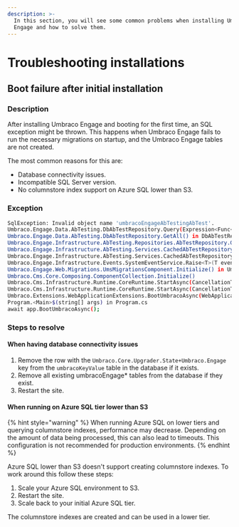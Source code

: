 ```yaml
---
description: >-
  In this section, you will see some common problems when installing Umbraco
  Engage and how to solve them.
---
```


# Troubleshooting installations

## Boot failure after initial installation

### Description

After installing Umbraco Engage and booting for the first time, an SQL exception might be thrown. This happens when Umbraco Engage fails to run the necessary migrations on startup, and the Umbraco Engage tables are not created.

The most common reasons for this are:

* Database connectivity issues.
* Incompatible SQL Server version.
* No columnstore index support on Azure SQL lower than S3.

### Exception

```bash
SqlException: Invalid object name 'umbracoEngageAbTestingAbTest'.
Umbraco.Engage.Data.AbTesting.DbAbTestRepository.Query(Expression<Func<DbAbTest, bool>> whereExpression) in DbAbTestRepository.cs
Umbraco.Engage.Data.AbTesting.DbAbTestRepository.GetAll() in DbAbTestRepository.cs
Umbraco.Engage.Infrastructure.AbTesting.Repositories.AbTestRepository.GetAll() in AbTestRepository.cs
Umbraco.Engage.Infrastructure.AbTesting.Services.CachedAbTestRepository.RefreshCache() in CachedAbTestRepository.cs
Umbraco.Engage.Infrastructure.AbTesting.Services.CachedAbTestRepository.Handle(MigrationsCompletedEvent event) in CachedAbTestRepository.cs
Umbraco.Engage.Infrastructure.Events.SystemEventService.Raise<T>(T event) in SystemEventService.cs
Umbraco.Engage.Web.Migrations.UmsMigrationsComponent.Initialize() in UmsMigrationsComponent.cs
Umbraco.Cms.Core.Composing.ComponentCollection.Initialize()
Umbraco.Cms.Infrastructure.Runtime.CoreRuntime.StartAsync(CancellationToken cancellationToken, bool isRestarting)
Umbraco.Cms.Infrastructure.Runtime.CoreRuntime.StartAsync(CancellationToken cancellationToken)
Umbraco.Extensions.WebApplicationExtensions.BootUmbracoAsync(WebApplication app)
Program.<Main>$(string[] args) in Program.cs
await app.BootUmbracoAsync();
```

### Steps to resolve

#### When having database connectivity issues

1. Remove the row with the `Umbraco.Core.Upgrader.State+Umbraco.Engage` key from the `umbracoKeyValue` table in the database if it exists.
2. Remove all existing umbracoEngage\* tables from the database if they exist.
3. Restart the site.

#### When running on Azure SQL tier lower than S3

{% hint style="warning" %}
When running Azure SQL on lower tiers and querying columnstore indexes, performance may decrease. Depending on the amount of data being processed, this can also lead to timeouts. This configuration is not recommended for production environments.
{% endhint %}

Azure SQL lower than S3 doesn't support creating columnstore indexes. To work around this follow these steps:

1. Scale your Azure SQL environment to S3.
2. Restart the site.
3. Scale back to your initial Azure SQL tier.

The columnstore indexes are created and can be used in a lower tier.
